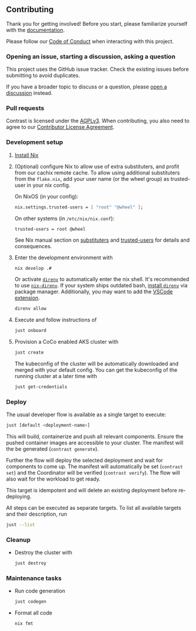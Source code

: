## Contributing

Thank you for getting involved! Before you start, please familiarize yourself with the [documentation](https://docs.edgeless.systems/contrast).

Please follow our [Code of Conduct](CODE_OF_CONDUCT.md) when interacting with this project.

### Opening an issue, starting a discussion, asking a question

This project uses the GitHub issue tracker. Check the existing issues before submitting to avoid duplicates.

If you have a broader topic to discuss or a question, please [open a discussion](https://github.com/edgelesssys/contrast/discussions) instead.

### Pull requests

Contrast is licensed under the [AGPLv3](LICENSE). When contributing, you also need to agree to our
[Contributor License Agreement](https://cla-assistant.io/edgelesssys/contrast).

### Development setup

1. [Install Nix](https://zero-to-nix.com/concepts/nix-installer)

2. (Optional) configure Nix to allow use of extra substituters, and profit from our
    cachix remote cache. To allow using additional substituters from the `flake.nix`,
    add your user name (or the wheel group) as trusted-user in your nix config.

    On NixOS (in your config):

    ```nix
    nix.settings.trusted-users = [ "root" "@wheel" ];
    ```

    On other systems (in `/etc/nix/nix.conf`):

    ```
    trusted-users = root @wheel
    ```

    See Nix manual section on [substituters](https://nixos.org/manual/nix/stable/command-ref/conf-file.html#conf-substituters)
    and [trusted-users](https://nixos.org/manual/nix/stable/command-ref/conf-file.html#conf-trusted-users) for details and
    consequences.

3. Enter the development environment with

    ```sh
    nix develop .#
    ```

   Or activate [`direnv`](https://direnv.net/) to automatically enter the nix shell.
   It's recommended to use [`nix-direnv`](https://github.com/nix-community/nix-direnv).
   If your system ships outdated bash, [install `direnv`](https://direnv.net/docs/installation.html) via package manager.
   Additionally, you may want to add the [VSCode extension](https://github.com/direnv/direnv-vscode).

   ```sh
   direnv allow
   ```

4. Execute and follow instructions of

    ```sh
    just onboard
    ```

5. Provision a CoCo enabled AKS cluster with

    ```sh
    just create
    ```

    The kubeconfig of the cluster will be automatically downloaded and merged with your default config.
    You can get the kubeconfig of the running cluster at a later time with

    ```sh
    just get-credentials
    ```

### Deploy

The usual developer flow is available as a single target to execute:

```sh
just [default <deployment-name>]
```

This will build, containerize and push all relevant components.
Ensure the pushed container images are accessible to your cluster.
The manifest will the be generated (`contrast generate`).

Further the flow will deploy the selected deployment and wait for components to come up.
The manifest will automatically be set (`contrast set`) and the Coordinator will be verified
(`contrast verify`). The flow will also wait for the workload to get ready.

This target is idempotent and will delete an existing deployment before re-deploying.

All steps can be executed as separate targets. To list all available targets and their description, run

```sh
just --list
```

### Cleanup

- Destroy the cluster with

    ```sh
    just destroy
    ```

### Maintenance tasks

- Run code generation

    ```sh
    just codegen
    ```

- Format all code

    ```sh
    nix fmt
    ```

